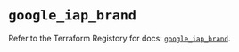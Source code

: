 # `google_iap_brand`

Refer to the Terraform Registory for docs: [`google_iap_brand`](https://www.terraform.io/docs/providers/google-beta/r/google_iap_brand).
